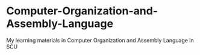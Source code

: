 # Computer-Organization-and-Assembly-Language
My learning materials in Computer Organization and Assembly Language in SCU

